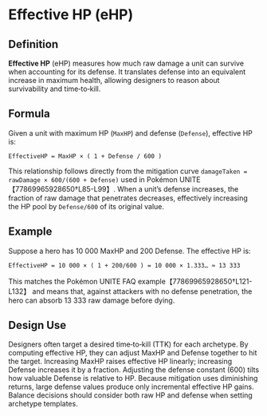 # Effective HP (eHP)

## Definition

**Effective HP** (eHP) measures how much raw damage a unit can survive when accounting for its defense.  It translates defense into an equivalent increase in maximum health, allowing designers to reason about survivability and time‑to‑kill.

## Formula

Given a unit with maximum HP (`MaxHP`) and defense (`Defense`), effective HP is:

```
EffectiveHP = MaxHP × ( 1 + Defense / 600 )
```

This relationship follows directly from the mitigation curve `damageTaken = rawDamage × 600/(600 + Defense)` used in Pokémon UNITE【77869965928650†L85-L99】.  When a unit’s defense increases, the fraction of raw damage that penetrates decreases, effectively increasing the HP pool by `Defense/600` of its original value.

## Example

Suppose a hero has 10 000 MaxHP and 200 Defense.  The effective HP is:

```
EffectiveHP = 10 000 × ( 1 + 200/600 ) = 10 000 × 1.333… ≈ 13 333
```

This matches the Pokémon UNITE FAQ example【77869965928650†L121-L132】 and means that, against attackers with no defense penetration, the hero can absorb 13 333 raw damage before dying.

## Design Use

Designers often target a desired time‑to‑kill (TTK) for each archetype.  By computing effective HP, they can adjust MaxHP and Defense together to hit the target.  Increasing MaxHP raises effective HP linearly; increasing Defense increases it by a fraction.  Adjusting the defense constant (600) tilts how valuable Defense is relative to HP.  Because mitigation uses diminishing returns, large defense values produce only incremental effective HP gains.  Balance decisions should consider both raw HP and defense when setting archetype templates.
